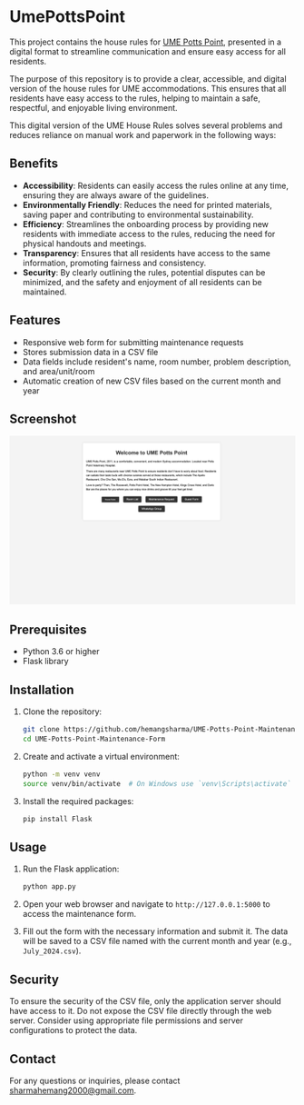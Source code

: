# UmePottsPoint

This project contains the house rules for <a href="https://www.ume.com.au"> UME Potts Point</a>, presented in a digital format to streamline communication and ensure easy access for all residents.<br>

The purpose of this repository is to provide a clear, accessible, and digital version of the house rules for UME accommodations. This ensures that all residents have easy access to the rules, helping to maintain a safe, respectful, and enjoyable living environment. <br>

This digital version of the UME House Rules solves several problems and reduces reliance on manual work and paperwork in the following ways:

## Benefits

- **Accessibility**: Residents can easily access the rules online at any time, ensuring they are always aware of the guidelines.
- **Environmentally Friendly**: Reduces the need for printed materials, saving paper and contributing to environmental sustainability.
- **Efficiency**: Streamlines the onboarding process by providing new residents with immediate access to the rules, reducing the need for physical handouts and meetings.
- **Transparency**: Ensures that all residents have access to the same information, promoting fairness and consistency.
- **Security**: By clearly outlining the rules, potential disputes can be minimized, and the safety and enjoyment of all residents can be maintained.

## Features

- Responsive web form for submitting maintenance requests
- Stores submission data in a CSV file
- Data fields include resident's name, room number, problem description, and area/unit/room
- Automatic creation of new CSV files based on the current month and year


## Screenshot

![Maintenance Form](Screenshot.png)

## Prerequisites

- Python 3.6 or higher
- Flask library

## Installation

1. Clone the repository:
    ```bash
    git clone https://github.com/hemangsharma/UME-Potts-Point-Maintenance-Form.git
    cd UME-Potts-Point-Maintenance-Form
    ```

2. Create and activate a virtual environment:
    ```bash
    python -m venv venv
    source venv/bin/activate  # On Windows use `venv\Scripts\activate`
    ```

3. Install the required packages:
    ```bash
    pip install Flask
    ```

## Usage

1. Run the Flask application:
    ```bash
    python app.py
    ```

2. Open your web browser and navigate to `http://127.0.0.1:5000` to access the maintenance form.

3. Fill out the form with the necessary information and submit it. The data will be saved to a CSV file named with the current month and year (e.g., `July_2024.csv`).


## Security

To ensure the security of the CSV file, only the application server should have access to it. Do not expose the CSV file directly through the web server. Consider using appropriate file permissions and server configurations to protect the data.

## Contact

For any questions or inquiries, please contact sharmahemang2000@gmail.com.

